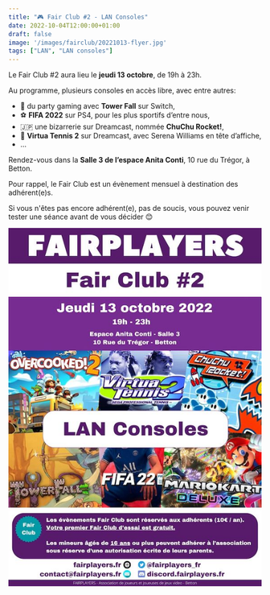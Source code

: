 ```yaml
---
title: "🎮 Fair Club #2 - LAN Consoles"
date: 2022-10-04T12:00:00+01:00
draft: false
image: '/images/fairclub/20221013-flyer.jpg'
tags: ["LAN", "LAN consoles"]
---
```


Le Fair Club #2 aura lieu le **jeudi 13 octobre**, de 19h à 23h.

<!--more-->

Au programme, plusieurs consoles en accès libre, avec entre autres:

- 🏹 du party gaming avec **Tower Fall** sur Switch,
- ⚽ **FIFA 2022** sur PS4, pour les plus sportifs d’entre nous,
- 🇯🇵 une bizarrerie sur Dreamcast, nommée **ChuChu Rocket!**,
- 🎾 **Virtua Tennis 2** sur Dreamcast, avec Serena Williams en tête d’affiche,
- …

Rendez-vous dans la **Salle 3 de l’espace Anita Conti**, 10 rue du Trégor, à Betton.

Pour rappel, le Fair Club est un évènement mensuel à destination des adhérent(e)s.

Si vous n'êtes pas encore adhérent(e), pas de soucis, vous pouvez venir tester une séance avant de vous décider 😊


![Flyer](/images/fairclub/20221013-flyer.jpg)
